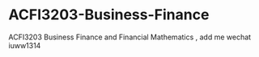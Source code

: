 # ACFI3203-Business-Finance
ACFI3203 Business Finance and Financial Mathematics , add me wechat iuww1314
